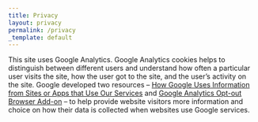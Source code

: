 ```yaml
---
title: Privacy
layout: privacy
permalink: /privacy
_template: default
---
```


This site uses Google Analytics. Google Analytics cookies helps to distinguish between different users and understand how often a particular user visits the site, how the user got to the site, and the user’s activity on the site. Google developed two resources – [How Google Uses Information from Sites or Apps that Use Our Services](https://policies.google.com/technologies/partner-sites) and [Google Analytics Opt-out Browser Add-on](https://tools.google.com/dlpage/gaoptout) – to help provide website visitors more information and choice on how their data is collected when websites use Google services.
